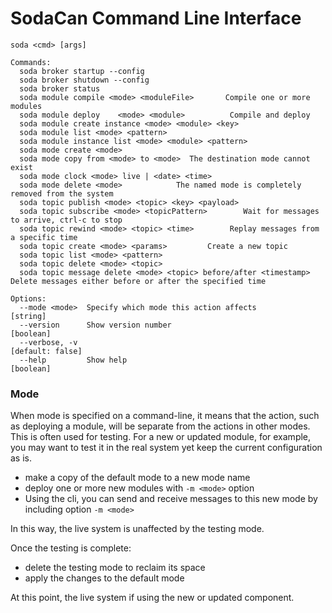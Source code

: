 # SodaCan Command Line Interface


```
soda <cmd> [args]

Commands:
  soda broker startup --config
  soda broker shutdown --config
  soda broker status
  soda module compile <mode> <moduleFile>   	Compile one or more modules
  soda module deploy	<mode> <module>          Compile and deploy
  soda module create instance <mode> <module> <key>
  soda module list <mode> <pattern>
  soda module instance list <mode> <module> <pattern>
  soda mode create <mode>
  soda mode copy from <mode> to <mode>	The destination mode cannot exist
  soda mode clock <mode> live | <date> <time>
  soda mode delete <mode>            The named mode is completely removed from the system	
  soda topic publish <mode> <topic> <key> <payload>
  soda topic subscribe <mode> <topicPattern>		Wait for messages to arrive, ctrl-c to stop
  soda topic rewind <mode> <topic> <time>        Replay messages from a specific time
  soda topic create <mode> <params>     	Create a new topic
  soda topic list <mode> <pattern>		
  soda topic delete <mode> <topic>
  soda topic message delete <mode> <topic> before/after <timestamp> Delete messages either before or after the specified time

Options:
  --mode <mode>  Specify which mode this action affects                 [string]
  --version      Show version number                                   [boolean]
  --verbose, -v                                                 [default: false]
  --help         Show help                                             [boolean]
```

### Mode
When mode is specified on a command-line, it means that the action, such as deploying a module, will be separate from the actions in other modes.
This is often used for testing. For a new or updated module, for example, you may want to test it in the real system yet keep the
current configuration as is.

- make a copy of the default mode to a new mode name
- deploy one or more new modules with `-m <mode>` option
- Using the cli, you can send and receive messages to this new mode by including option `-m <mode>`

In this way, the live system is unaffected by the testing mode.

Once the testing is complete:
 
- delete the testing mode to reclaim its space
- apply the changes to the default mode

At this point, the live system if using the new or updated component.
